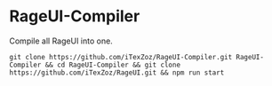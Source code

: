 # RageUI-Compiler
Compile all RageUI into one.


```
git clone https://github.com/iTexZoz/RageUI-Compiler.git RageUI-Compiler && cd RageUI-Compiler && git clone https://github.com/iTexZoz/RageUI.git && npm run start         
```
